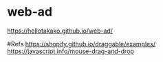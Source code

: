 # web-ad
https://hellotakako.github.io/web-ad/


#Refs
https://shopify.github.io/draggable/examples/ <br>
https://javascript.info/mouse-drag-and-drop
